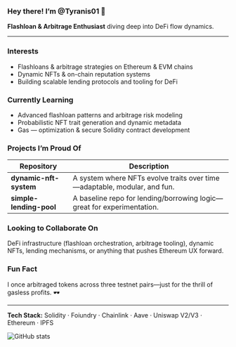 ### Hey there! I’m @Tyranis01 👋
**Flashloan & Arbitrage Enthusiast** diving deep into DeFi flow dynamics.

---

###  Interests
- Flashloans & arbitrage strategies on Ethereum & EVM chains
- Dynamic NFTs & on-chain reputation systems
- Building scalable lending protocols and tooling for DeFi

###  Currently Learning
- Advanced flashloan patterns and arbitrage risk modeling
- Probabilistic NFT trait generation and dynamic metadata
- Gas — optimization & secure Solidity contract development

###  Projects I’m Proud Of

| Repository                        | Description                                                              |
|----------------------------------|--------------------------------------------------------------------------|
| **dynamic-nft-system**           | A system where NFTs evolve traits over time—adaptable, modular, and fun. |
| **simple-lending-pool**          | A baseline repo for lending/borrowing logic—great for experimentation.   |

###  Looking to Collaborate On
DeFi infrastructure (flashloan orchestration, arbitrage tooling), dynamic NFTs, lending mechanisms, or anything that pushes Ethereum UX forward.

###  Fun Fact
I once arbitraged tokens across three testnet pairs—just for the thrill of gasless profits. 🕶️

---

**Tech Stack:** Solidity · Foiundry · Chainlink · Aave · Uniswap V2/V3 · Ethereum · IPFS

<img align="left" src="https://github-readme-stats.vercel.app/api?username=Tyranis01&show_icons=true&theme=radical" alt="GitHub stats" />

